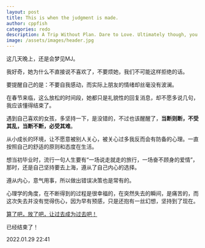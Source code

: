 ```yaml
---
layout: post
title: This is when the judgment is made. 
author: cppfish
categories: redo
description: A Trip Without Plan. Dare to Love. Ultimately though, you have to make your own judgments.
image: /assets/images/header.jpg
---
```


这几天晚上，还是会梦见MJ。

我好奇，她为什么不直接说不喜欢了，不要烦她，我们不可能这样拒绝的话。

要提醒自己的是：<!-- 不要做舔狗，舔狗终将一无所有。 -->不要自我感动，而实际上朋友的情绪却丝毫没有波澜。

在春节来临，这么放松的时间段，她都只是礼貌性的回复消息，却不愿多说几句，我应该懂得结束了。

遇到自己喜欢的女孩，多坚持一下，是没错的，不过也该醒醒了，<strong>当断则断，不受其乱，当断不断，必受其难</strong>。

从小成长的环境，让不愿意被别人关心，被关心过多我反而会有防备的心理。一直按照自己的舒适的原则和态度在生活。

想当初毕业时，流行一句人生要有“一场说走就走的旅行，一场奋不顾身的爱情”，那时，还是自己坚持要去上海，遵从了自己内心的选择。

遵从内心，意气用事，所以做出错误决策也是常有的。

心理学的角度，在不断得到的过程是很幸福的，在突然失去的瞬间，是痛苦的，而这次失去并没有觉得伤心，因为早有预感，只是还抱有一丝幻想，坚持到了现在。

[算了吧，放了吧，让过去成为过去吧！](https://www.musicenc.com/article/497705.html)

已经结束了！

<time> 2022.01.29 22:41 </time>